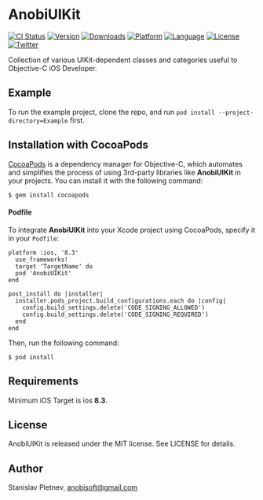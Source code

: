 # AnobiUIKit

[![CI Status](http://img.shields.io/travis/Anobisoft/AnobiUIKit.svg?style=flat)](https://travis-ci.org/Anobisoft/AnobiUIKit)
[![Version](https://img.shields.io/cocoapods/v/AnobiUIKit.svg?style=flat)](http://cocoapods.org/pods/AnobiUIKit)
[![Downloads](https://img.shields.io/cocoapods/dt/AnobiUIKit.svg)](http://cocoapods.org/pods/AnobiUIKit)
[![Platform](https://img.shields.io/cocoapods/p/AnobiUIKit.svg?style=flat)](http://cocoapods.org/pods/AnobiUIKit)
[![Language](https://img.shields.io/github/languages/top/Anobisoft/AnobiUIKit.svg)](https://github.com/Anobisoft/AnobiUIKit)
[![License](https://img.shields.io/cocoapods/l/AnobiUIKit.svg?style=flat)](http://cocoapods.org/pods/AnobiUIKit)
[![Twitter](https://img.shields.io/badge/twitter-@Anobisoft-blue.svg?style=flat)](http://twitter.com/Anobisoft)

Collection of various UIKit-dependent classes and categories useful to Objective-C iOS Developer.

## Example

To run the example project, clone the repo, and run `pod install --project-directory=Example` first.

## Installation with CocoaPods
[CocoaPods](http://cocoapods.org/) is a dependency manager for Objective-C, which automates and simplifies the process of using 3rd-party libraries like **AnobiUIKit** in your projects. You can install it with the following command:
```
$ gem install cocoapods
```
#### Podfile
To integrate **AnobiUIKit** into your Xcode project using CocoaPods, specify it in your `Podfile`:

```
platform :ios, '8.3'
  use_frameworks!
  target 'TargetName' do
  pod 'AnobiUIKit'
end

post_install do |installer|
  installer.pods_project.build_configurations.each do |config|
    config.build_settings.delete('CODE_SIGNING_ALLOWED')
    config.build_settings.delete('CODE_SIGNING_REQUIRED')
  end
end
```
Then, run the following command:
```
$ pod install
```
## Requirements
Minimum iOS Target is ios **8.3**.

## License
AnobiUIKit is released under the MIT license. See LICENSE for details.

## Author

Stanislav Pletnev, anobisoft@gmail.com
